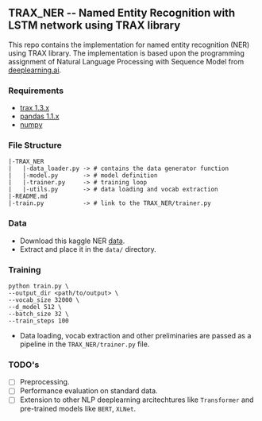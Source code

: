 ## TRAX_NER -- Named Entity Recognition with LSTM network using TRAX library
This repo contains the implementation for named entity recognition (NER) using TRAX library. The implementation is based upon the programming assignment of Natural Language Processing with Sequence Model from [deeplearning.ai](https://www.coursera.org/learn/sequence-models-in-nlp).


### Requirements
- [trax 1.3.x](https://github.com/google/trax)
- [pandas 1.1.x](https://pandas.pydata.org/)
- [numpy](https://numpy.org/)

### File Structure
```
|-TRAX_NER
|   |-data_loader.py -> # contains the data generator function 
|   |-model.py       -> # model definition   
|   |-trainer.py     -> # training loop   
|   |-utils.py       -> # data loading and vocab extraction   
|-README.md
|-train.py           -> # link to the TRAX_NER/trainer.py
```
### Data
- Download this kaggle NER [data](https://www.kaggle.com/abhinavwalia95/entity-annotated-corpus). 
- Extract and place it in the `data/` directory.
### Training

```
python train.py \
--output_dir <path/to/output> \
--vocab_size 32000 \
--d_model 512 \
--batch_size 32 \
--train_steps 100
```
- Data loading, vocab extraction and other preliminaries are passed as a pipeline in the `TRAX_NER/trainer.py` file.

### TODO's
- [ ] Preprocessing.
- [ ] Performance evaluation on standard data.
- [ ] Extension to other NLP deeplearning arcitechtures like `Transformer` and pre-trained models like `BERT`, `XLNet`.

